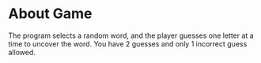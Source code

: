 # About Game

The program selects a random word, and the player guesses one letter at a time to uncover the word. You have 2 guesses and only 1 incorrect guess allowed.
